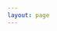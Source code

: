 ```yaml
---
layout: page
---
```


<script setup>
  import {
    VPTeamPage,
    VPTeamPageTitle,
    VPTeamMembers,
    VPTeamPageSection
  } from 'vitepress/theme';

  const members2022 = [
    {
      avatar: 'https://www.github.com/big-dust.png',
      name: 'big-dust',
      desc: `脱离了高级趣味的人`,
      org: '计算机学院',
      links: [
        { icon: 'github', link: 'https://github.com/big-dust' },
      ]
    },
    {
      avatar: 'https://www.github.com/KitZhangYs.png',
      name: 'KitZhangYs',
      desc: `你是？我是？他是？`,
      org: '计算机学院',
      links: [
        { icon: 'github', link: 'https://github.com/KitZhangYs' },
      ]
    },
    {
      avatar: 'https://www.github.com/Cg1028.png',
      name: 'Cg1028',
      desc: `｛"code": 418, "msg": "I'm a teapot"｝`,
      org: '人工智能教育学部',
      links: [
        { icon: 'github', link: 'https://github.com/Cg1028' },
      ]
    },
    {
      avatar: 'https://www.github.com/a48zhang.png',
      name: 'a48zhang',
      desc: `我是后端茶倒水的鶸，好吃懒做不求上进的ddl战士。`,
      org: '计算机学院',
      links: [
        { icon: 'github', link: 'https://github.com/a48zhang' },
      ]
    },
    {
      avatar: 'https://www.github.com/CielWaaah.png',
      name: 'CielWaaah',
      desc: `去去重去去，来时是来时。`,
      org: '计算机学院',
      links: [
        { icon: 'github', link: 'https://github.com/CielWaaah' },
      ]
    },
    {
      avatar: 'https://www.github.com/serlarde.png',
      name: 'serlarde',
      desc: `大白菜大学生。`,
      org: '计算机学院',
      links: [
        { icon: 'github', link: 'https://github.com/serlarde' },
      ]
    },
    {
      avatar: 'https://www.github.com/LogSingleDog.png',
      name: 'LogSingleDog',
      desc: `写下err！=nil的人`,
      org: '计算机学院',
      links: [
        { icon: 'github', link: 'https://github.com/LogSingleDog' },
      ]
    },
  ]

  const members2021 = [
    {
      avatar: 'https://www.github.com/Wishforpeace.png',
      name: 'Wishforpeace',
      desc: `YOLO`,
      org: '计算机学院',
      links: [
        { icon: 'github', link: 'https://github.com/Wishforpeace' },
      ]
    },
    {
      avatar: 'https://www.github.com/SUIYUELIANYI.png',
      name: 'SUIYUELIANYI',
      desc: `摸鱼中`,
      org: '计算机学院',
      links: [
        { icon: 'github', link: 'https://github.com/SUIYUELIANYI' },
      ]
    },
    {
      avatar: 'https://www.github.com/Eternal-Faith.png',
      name: 'Eternal-Faith',
      org: '计算机学院',
      links: [
        { icon: 'github', link: 'https://github.com/Eternal-Faith' },
      ]
    },
    {
      avatar: 'https://www.github.com/jackj-ohn1.png',
      name: 'jackj-ohn1',
      desc: `普通的菜狗`,
      org: '计算机学院',
      links: [
        { icon: 'github', link: 'https://github.com/jackj-ohn1' },
      ]
    },
  ]

  const members2020 = [
    {
      avatar: 'https://www.github.com/TAODEI.png',
      name: 'TAODEI',
      links: [
        { icon: 'github', link: 'https://github.com/TAODEI' },
      ]
    },
    {
      avatar: 'https://www.github.com/royal-dargon.png',
      name: 'royal-dargon',
      links: [
        { icon: 'github', link: 'https://github.com/royal-dargon' },
      ]
    },
    {
      avatar: 'https://www.github.com/HX-Ray.png',
      name: 'HX-Ray',
      links: [
        { icon: 'github', link: 'https://github.com/HX-Ray' },
      ]
    },
    {
      avatar: 'https://www.github.com/kuangkuangkuangha.png',
      name: 'kuangkuangkuangha',
      links: [
        { icon: 'github', link: 'https://github.com/kuangkuangkuangha' },
      ]
    },
    {
      avatar: 'https://www.github.com/Lemonade.png',
      name: 'Lemonade',
      links: [
        { icon: 'github', link: 'https://github.com/Lemonade' },
      ]
    },
    {
      avatar: 'https://www.github.com/gongna-au.png',
      name: 'gongna-au',
      links: [
        { icon: 'github', link: 'https://github.com/gongna-au' },
      ]
    },
  ]

  const members2019 = [
    {
      avatar: 'https://www.github.com/JacksieCheung.png',
      name: 'JacksieCheung',
      links: [
        { icon: 'github', link: 'https://github.com/JacksieCheung' },
      ]
    },
    {
      avatar: 'https://www.github.com/Chiwency.png',
      name: 'Chiwency',
      links: [
        { icon: 'github', link: 'https://github.com/Chiwency' },
      ]
    },
    {
      avatar: 'https://www.github.com/kocoler.png',
      name: 'kocoler',
      links: [
        { icon: 'github', link: 'https://github.com/kocoler' },
      ]
    },
    {
      avatar: 'https://www.github.com/hlyyy.png',
      name: 'hlyyy',
      links: [
        { icon: 'github', link: 'https://github.com/hlyyy' },
      ]
    },
    {
      avatar: 'https://www.github.com/jepril.png',
      name: 'jepril',
      links: [
        { icon: 'github', link: 'https://github.com/jepril' },
      ]
    },
    {
      avatar: 'https://www.github.com/Mochigo.png',
      name: 'Mochigo',
      links: [
        { icon: 'github', link: 'https://github.com/Mochigo' },
      ]
    },
  ]

  const members2018 = [
    {
      avatar: 'https://www.github.com/Shadowmaple.png',
      name: 'Shadowmaple',
      links: [
        { icon: 'github', link: 'https://github.com/Shadowmaple' },
      ]
    },
    {
      avatar: 'https://www.github.com/Bowser.png',
      name: 'Bowser',
      links: [
        { icon: 'github', link: 'https://github.com/Bowser' },
      ]
    },
    {
      avatar: 'https://www.github.com/hjm.png',
      name: 'hjm',
      links: [
        { icon: 'github', link: 'https://github.com/hjm' },
      ]
    },
    {
      avatar: 'https://www.github.com/jiangzc.png',
      name: 'jiangzc',
      links: [
        { icon: 'github', link: 'https://github.com/jiangzc' },
      ]
    },
  ]

  const members2017 = [
    {
      avatar: 'https://www.github.com/ShiinaOrez.png',
      name: 'ShiinaOrez',
      desc: `日积代码千行，则无往而不利也@学业进行中`,
      org: '计算机学院',
      links: [
        { icon: 'github', link: 'https://github.com/ShiinaOrez' },
      ]
    },
    {
      avatar: 'https://www.github.com/Darren.png',
      name: 'Darren',
      links: [
        { icon: 'github', link: 'https://github.com/Darren' },
      ]
    },
    {
      avatar: 'https://www.github.com/CGH.png',
      name: 'CGH',
      links: [
        { icon: 'github', link: 'https://github.com/CGH' },
      ]
    },
  ]

  const members2016 = [
    {
      avatar: 'https://www.github.com/Humbertzhang.png',
      name: 'Humbertzhang',
      links: [
        { icon: 'github', link: 'https://github.com/Humbertzhang' },
      ]
    },
    {
      avatar: 'https://www.github.com/yuyilei.png',
      name: 'yuyilei',
      links: [
        { icon: 'github', link: 'https://github.com/yuyilei' },
      ]
    },
    {
      avatar: 'https://www.github.com/Andrewpqc.png',
      name: 'Andrewpqc',
      links: [
        { icon: 'github', link: 'https://github.com/Andrewpqc' },
      ]
    },
    {
      avatar: 'https://www.github.com/AnyaLeung.png',
      name: 'AnyaLeung',
      links: [
        { icon: 'github', link: 'https://github.com/AnyaLeung' },
      ]
    },
  ]

  const members2015 = [
    {
      avatar: 'https://www.github.com/kasheemlew.png',
      name: 'kasheemlew',
      links: [
        { icon: 'github', link: 'https://github.com/kasheemlew' },
      ]
    },
    {
      avatar: 'https://www.github.com/RoseOu.png',
      name: 'RoseOu',
      links: [
        { icon: 'github', link: 'https://github.com/RoseOu' },
      ]
    },
  ]

  const members2014 = [
    {
      avatar: 'https://www.github.com/Misakar.png',
      name: 'Misakar',
      links: [
        { icon: 'github', link: 'https://github.com/Misakar' },
      ]
    },
  ]
</script>

<VPTeamPage>
  <VPTeamPageTitle>
    <template #title>木犀团队 后端组</template>
    <template #lead>兄弟  你好香</template>
  </VPTeamPageTitle>
  <VPTeamPageSection>
    <template #title>2022 级</template>
    <template #lead>...</template>
    <template #members>
      <VPTeamMembers size="small" :members="members2022"/>
    </template>
  </VPTeamPageSection>
  <VPTeamPageSection>
    <template #title>2021 级</template>
    <template #lead>...</template>
    <template #members>
      <VPTeamMembers size="small" :members="members2021"/>
    </template>
  </VPTeamPageSection>
  <VPTeamPageSection>
    <template #title>2020 级</template>
    <template #lead>...</template>
    <template #members>
      <VPTeamMembers size="small" :members="members2020"/>
    </template>
  </VPTeamPageSection>
  <VPTeamPageSection>
    <template #title>2019 级</template>
    <template #lead>...</template>
    <template #members>
      <VPTeamMembers size="small" :members="members2019"/>
    </template>
  </VPTeamPageSection>
  <VPTeamPageSection>
    <template #title>2018 级</template>
    <template #lead>...</template>
    <template #members>
      <VPTeamMembers size="small" :members="members2018"/>
    </template>
  </VPTeamPageSection>
  <VPTeamPageSection>
    <template #title>2017 级</template>
    <template #lead>...</template>
    <template #members>
      <VPTeamMembers size="small" :members="members2017"/>
    </template>
  </VPTeamPageSection>
  <VPTeamPageSection>
    <template #title>2016 级</template>
    <template #lead>...</template>
    <template #members>
      <VPTeamMembers size="small" :members="members2016"/>
    </template>
  </VPTeamPageSection>
  <VPTeamPageSection>
    <template #title>2015 级</template>
    <template #lead>...</template>
    <template #members>
      <VPTeamMembers size="small" :members="members2015"/>
    </template>
  </VPTeamPageSection>
  <VPTeamPageSection>
    <template #title>2014 级</template>
    <template #lead>...</template>
    <template #members>
      <VPTeamMembers size="small" :members="members2014"/>
    </template>
  </VPTeamPageSection>
</VPTeamPage>
